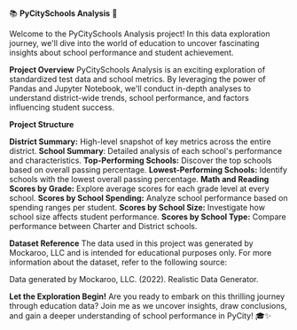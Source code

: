 📚 **PyCitySchools Analysis** 🏫

Welcome to the PyCitySchools Analysis project! In this data exploration journey, we'll dive into the world of education to uncover fascinating insights about school performance and student achievement.

**Project Overview**
PyCitySchools Analysis is an exciting exploration of standardized test data and school metrics. By leveraging the power of Pandas and Jupyter Notebook, we'll conduct in-depth analyses to understand district-wide trends, school performance, and factors influencing student success.

**Project Structure**

**District Summary:** High-level snapshot of key metrics across the entire district.
**School Summary**: Detailed analysis of each school's performance and characteristics.
**Top-Performing Schools:** Discover the top schools based on overall passing percentage.
**Lowest-Performing Schools:** Identify schools with the lowest overall passing percentage.
**Math and Reading Scores by Grade:** Explore average scores for each grade level at every school.
**Scores by School Spending:** Analyze school performance based on spending ranges per student.
**Scores by School Size:** Investigate how school size affects student performance.
**Scores by School Type:** Compare performance between Charter and District schools.

**Dataset Reference**
The data used in this project was generated by Mockaroo, LLC and is intended for educational purposes only. For more information about the dataset, refer to the following source:

Data generated by Mockaroo, LLC. (2022). Realistic Data Generator.

**Let the Exploration Begin!**
Are you ready to embark on this thrilling journey through education data? Join me as we uncover insights, draw conclusions, and gain a deeper understanding of school performance in PyCity! 🎓✨
